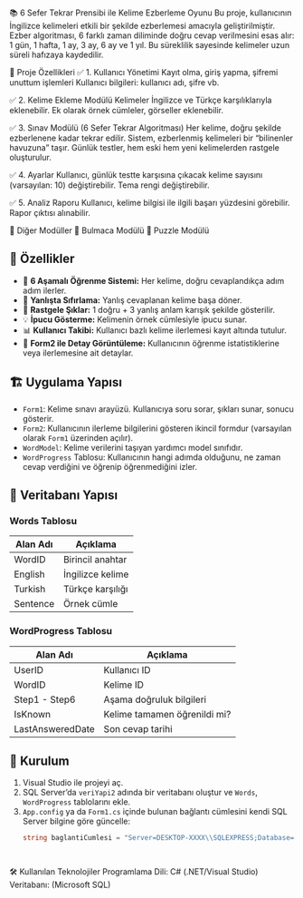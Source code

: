 📚 6 Sefer Tekrar Prensibi ile Kelime Ezberleme Oyunu
Bu proje, kullanıcının İngilizce kelimeleri etkili bir şekilde ezberlemesi amacıyla geliştirilmiştir. Ezber algoritması,
6 farklı zaman diliminde doğru cevap verilmesini esas alır: 1 gün, 1 hafta, 1 ay, 3 ay, 6 ay ve 1 yıl. Bu süreklilik sayesinde kelimeler uzun süreli hafızaya kaydedilir.


🔧 Proje Özellikleri
✅ 1. Kullanıcı Yönetimi
Kayıt olma, giriş yapma, şifremi unuttum işlemleri
Kullanıcı bilgileri: kullanıcı adı, şifre vb.


✅ 2. Kelime Ekleme Modülü
Kelimeler İngilizce ve Türkçe karşılıklarıyla eklenebilir.
Ek olarak örnek cümleler, görseller eklenebilir.


✅ 3. Sınav Modülü (6 Sefer Tekrar Algoritması)
Her kelime, doğru şekilde ezberlenene kadar tekrar edilir.
Sistem, ezberlenmiş kelimeleri bir “bilinenler havuzuna” taşır.
Günlük testler, hem eski hem yeni kelimelerden rastgele oluşturulur.

✅ 4. Ayarlar
Kullanıcı, günlük testte karşısına çıkacak kelime sayısını (varsayılan: 10) değiştirebilir.
Tema rengi değiştirebilir.


✅ 5. Analiz Raporu
Kullanıcı, kelime bilgisi ile ilgili başarı yüzdesini görebilir.
Rapor çıktısı alınabilir.


🔄 Diğer Modüller
🧩 Bulmaca Modülü
🧩 Puzzle Modülü


## 🚀 Özellikler

- 🧠 **6 Aşamalı Öğrenme Sistemi:** Her kelime, doğru cevaplandıkça adım adım ilerler.
- 🔄 **Yanlışta Sıfırlama:** Yanlış cevaplanan kelime başa döner.
- 🎯 **Rastgele Şıklar:** 1 doğru + 3 yanlış anlam karışık şekilde gösterilir.
- 💡 **İpucu Gösterme:** Kelimenin örnek cümlesiyle ipucu sunar.
- 📊 **Kullanıcı Takibi:** Kullanıcı bazlı kelime ilerlemesi kayıt altında tutulur.
- 📁 **Form2 ile Detay Görüntüleme:** Kullanıcının öğrenme istatistiklerine veya ilerlemesine ait detaylar.

## 🏗️ Uygulama Yapısı

- `Form1`: Kelime sınavı arayüzü. Kullanıcıya soru sorar, şıkları sunar, sonucu gösterir.
- `Form2`: Kullanıcının ilerleme bilgilerini gösteren ikincil formdur (varsayılan olarak `Form1` üzerinden açılır).
- `WordModel`: Kelime verilerini taşıyan yardımcı model sınıfıdır.
- `WordProgress` Tablosu: Kullanıcının hangi adımda olduğunu, ne zaman cevap verdiğini ve öğrenip öğrenmediğini izler.

## 🧾 Veritabanı Yapısı

### Words Tablosu

| Alan Adı   | Açıklama         |
|------------|------------------|
| WordID     | Birincil anahtar |
| English    | İngilizce kelime |
| Turkish    | Türkçe karşılığı |
| Sentence   | Örnek cümle      |

### WordProgress Tablosu

| Alan Adı        | Açıklama                          |
|-----------------|-----------------------------------|
| UserID          | Kullanıcı ID                     |
| WordID          | Kelime ID                        |
| Step1 - Step6   | Aşama doğruluk bilgileri         |
| IsKnown         | Kelime tamamen öğrenildi mi?     |
| LastAnsweredDate| Son cevap tarihi                 |

## 🔧 Kurulum

1. Visual Studio ile projeyi aç.
2. SQL Server’da `veriYapi2` adında bir veritabanı oluştur ve `Words`, `WordProgress` tablolarını ekle.
3. `App.config` ya da `Form1.cs` içinde bulunan bağlantı cümlesini kendi SQL Server bilgine göre güncelle:
   ```csharp
   string baglantiCumlesi = "Server=DESKTOP-XXXX\\SQLEXPRESS;Database=veriYapi2;Trusted_Connection=True;";




🛠️ Kullanılan Teknolojiler
Programlama Dili: C# (.NET/Visual Studio)
Veritabanı: (Microsoft SQL)

